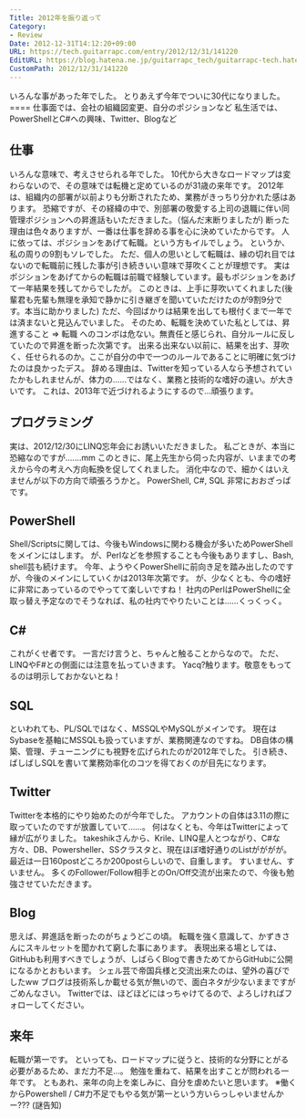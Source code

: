 ```yaml
---
Title: 2012年を振り返って
Category:
- Review
Date: 2012-12-31T14:12:20+09:00
URL: https://tech.guitarrapc.com/entry/2012/12/31/141220
EditURL: https://blog.hatena.ne.jp/guitarrapc_tech/guitarrapc-tech.hatenablog.com/atom/entry/11696248318757676013
CustomPath: 2012/12/31/141220
---
```


いろんな事があった年でした。 とりあえず今年でついに30代になりました。 ==== 仕事面では、会社の組織図変更、自分のポジションなど 私生活では、PowerShellとC#への興味、Twitter、Blogなど
## 仕事
いろんな意味で、考えさせられる年でした。 10代から大きなロードマップは変わらないので、その意味では転機と定めているのが31歳の来年です。 2012年は、組織内の部署が以前よりも分断されたため、業務がきっちり分かれた感はあります。 恐縮ですが、その経緯の中で、別部署の敬愛する上司の退職に伴い同管理ポジションへの昇進話もいただきました。（悩んだ末断りましたが) 断った理由は色々ありますが、一番は仕事を辞める事を心に決めていたからです。 人に依っては、ポジションをあげて転職。という方もイルでしょう。 というか、私の周りの9割もソレでした。 ただ、個人の思いとして転職は、縁の切れ目ではないので転職前に残した事が引き続きいい意味で芽吹くことが理想です。 実はポジションをあげてからの転職は前職で経験しています。最もポジションをあげて一年結果を残してからでしたが。 このときは、上手に芽吹いてくれました(後輩君も先輩も無理を承知で静かに引き継ぎを聞いていただけたのが9割9分です。本当に助かりました) ただ、今回ばかりは結果を出しても根付くまで一年では済まないと見込んでいました。 そのため、転職を決めていた私としては、昇進すること =&gt; 転職 へのコンボは危ない。無責任と感じられ、自分ルールに反していたので昇進を断った次第です。 出来る出来ない以前に、結果を出す、芽吹く、任せられるのか。ここが自分の中で一つのルールであることに明確に気づけたのは良かったデス。 辞める理由は、Twitterを知っている人なら予想されていたかもしれませんが、体力の……ではなく、業務と技術的な嗜好の違い。が大きいです。 これは、2013年で近づけれるようにするので…頑張ります。
## プログラミング
実は、2012/12/30にLINQ忘年会にお誘いいただきました。 私ごときが、本当に恐縮なのですが.......mm このときに、尾上先生から伺った内容が、いままでの考えから今の考えへ方向転換を促してくれました。 消化中なので、細かくはいえませんが以下の方向で頑張ろうかと。 PowerShell, C#, SQL 非常におおざっぱです。
## PowerShell
Shell/Scriptsに関しては、今後もWindowsに関わる機会が多いためPowerShellをメインにはします。 が、Perlなどを参照することも今後もありますし、Bash, shell芸も続けます。 今年、ようやくPowerShellに前向き足を踏み出したのですが、今後のメインにしていくかは2013年次第です。 が、少なくとも、今の嗜好に非常にあっているのでやってて楽しいですね！ 社内のPerlはPowerShellに全取っ替え予定なのでそうなれば、私の社内でやりたいことは……くっくっく。
## C#
これがくせ者です。 一言だけ言うと、ちゃんと触ることからなので。 ただ、LINQやF#との側面には注意を払っていきます。 Yacq?触ります。敬意をもってるのは明示しておかないとね！
## SQL
といわれても、PL/SQLではなく、MSSQLやMySQLがメインです。 現在はSybaseを基軸にMSSQLも扱っていますが、業務関連なのですね。 DB自体の構築、管理、チューニングにも視野を広げられたのが2012年でした。 引き続き、ばしばしSQLを書いて業務効率化のコツを得ておくのが目先になります。
## Twitter
Twitterを本格的にやり始めたのが今年でした。 アカウントの自体は3.11の際に取っていたのですが放置していて……。 何はなくとも、今年はTwitterによって縁が広がりました。 takeshikさんから、Krile、LINQ星人とつながり、C#な方々、DB、Powersheller、SSクラスタと、現在ほぼ嗜好通りのListがががが。 最近は一日160postどころか200postらしいので、自重します。 すいません、すいません。 多くのFollower/Follow相手とのOn/Off交流が出来たので、今後も勉強させていただきます。
## Blog
思えば、昇進話を断ったのがちょうどこの頃。 転職を強く意識して、かずきさんにスキルセットを聞かれて窮した事にあります。 表現出来る場としては、GitHubも利用すべきでしょうが、しばらくBlogで書きためてからGitHubに公開になるかとおもいます。 シェル芸で帝国兵様と交流出来たのは、望外の喜びでしたww ブログは技術系しか載せる気が無いので、面白ネタが少ないままですがごめんなさい。 Twitterでは、ほどほどにはっちゃけてるので、よろしければフォローしてください。
## 来年
転職が第一です。 といっても、ロードマップに従うと、技術的な分野にとがる必要があるため、まだ力不足…。 勉強を重ねて、結果を出すことが問われる一年です。 ともあれ、来年の向上を楽しみに、自分を虐めたいと思います。 ※働くからPowershell / C#力不足でもやる気が第一という方いらっしゃいませんかー??? (謎告知)
